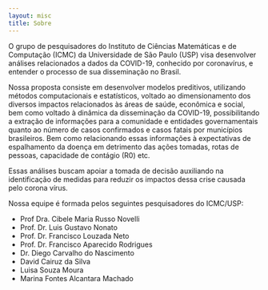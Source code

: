 ```yaml
---
layout: misc
title: Sobre
---
```


O grupo de pesquisadores do Instituto de Ciências Matemáticas e de Computação (ICMC) da Universidade de São Paulo (USP) visa desenvolver análises relacionados a dados da COVID-19, conhecido por coronavírus, e entender o processo de sua disseminação no Brasil.  

Nossa proposta consiste em desenvolver modelos preditivos, utilizando métodos computacionais e estatísticos, voltado ao dimensionamento dos diversos impactos relacionados às áreas de saúde, econômica e social, bem como voltado à dinâmica da disseminação da COVID-19, possibilitando a extração de informações para a comunidade e entidades governamentais quanto ao número de casos confirmados e casos fatais por municípios brasileiros. Bem como relacionando essas informações à expectativas de espalhamento da doença em detrimento das ações tomadas, rotas de pessoas, capacidade de contágio (R0) etc.  

Essas análises buscam apoiar a tomada de decisão auxiliando na identificação de medidas para reduzir os impactos dessa crise causada pelo corona vírus.  

Nossa equipe é formada pelos seguintes pesquisadores do ICMC/USP:  

* Prof Dra. Cibele Maria Russo Novelli
* Prof. Dr. Luis Gustavo Nonato
* Prof. Dr. Francisco Louzada Neto
* Prof. Dr. Francisco Aparecido Rodrigues
* Dr. Diego Carvalho do Nascimento
* David Cairuz da Silva
* Luisa Souza Moura
* Marina Fontes Alcantara Machado

